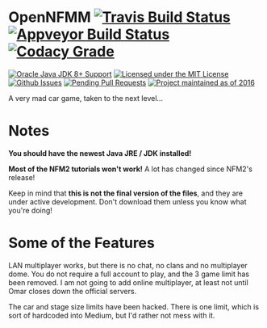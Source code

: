 # OpenNFMM [![Travis Build Status](https://travis-ci.org/chrishansen69/OpenNFMM.svg?branch=master)](https://travis-ci.org/chrishansen69/OpenNFMM) [![Appveyor Build Status](https://ci.appveyor.com/api/projects/status/kebwu8e50c0tm7ut?svg=true)](https://ci.appveyor.com/project/chrishansen69/OpenNFMM) [![Codacy Grade](https://api.codacy.com/project/badge/grade/f8824a29d57740f7b7100885ddec8617)](https://www.codacy.com/app/chrishansen/OpenNFMM)

[![Oracle Java JDK 8+ Support](https://img.shields.io/badge/java-JDK_8-ff69b4.svg)](http://www.oracle.com/technetwork/java/javase/downloads/jdk8-downloads-2133151.html)
[![Licensed under the MIT License](https://img.shields.io/badge/license-MIT-blue.svg)](LICENSE.md)
[![Github Issues](http://githubbadges.herokuapp.com/chrishansen69/OpenNFMM/issues.svg)](https://github.com/chrishansen69/OpenNFMM/issues)
[![Pending Pull Requests](http://githubbadges.herokuapp.com/chrishansen69/OpenNFMM/pulls.svg)](https://github.com/chrishansen69/OpenNFMM/pulls) [![Project maintained as of 2016](https://img.shields.io/maintenance/yes/2016.svg)](https://github.com/chrishansen69/OpenNFMM/)

A very mad car game, taken to the next level...

# Notes
  __You should have the newest Java JRE / JDK installed!__

  __Most of the NFM2 tutorials won't work!__ A lot has changed since NFM2's release!

Keep in mind that __this is not the final version of the files__, and they are under active development. Don't download them unless you know what you're doing!

# Some of the Features
LAN multiplayer works, but there is no chat, no clans and no multiplayer dome. You do not require a full account to play, and the 3 game limit has been removed. I am not going to add online multiplayer, at least not until Omar closes down the official servers.

The car and stage size limits have been hacked. There is one limit, which is sort of hardcoded into Medium, but I'd rather not mess with it.
